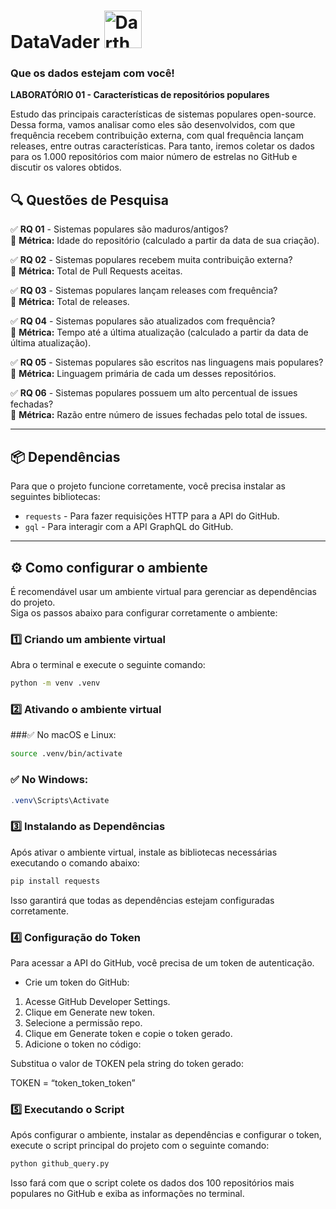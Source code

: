 # DataVader <img src="https://github.com/user-attachments/assets/ec337bc1-f1af-475b-b0d8-de1de35193cd" alt="Darth Vader" width="60">

### Que os dados estejam com você!

**LABORATÓRIO 01 - Características de repositórios populares**

Estudo das principais características de sistemas populares open-source. Dessa forma, vamos analisar como eles são desenvolvidos, com que frequência recebem contribuição externa, com qual frequência lançam releases, entre outras características. Para tanto, iremos coletar os dados para os 1.000 repositórios com maior número de estrelas no GitHub e discutir os valores obtidos. 


## 🔍 Questões de Pesquisa  

✅ **RQ 01** - Sistemas populares são maduros/antigos?  
🔹 **Métrica:** Idade do repositório (calculado a partir da data de sua criação).  

✅ **RQ 02** - Sistemas populares recebem muita contribuição externa?  
🔹 **Métrica:** Total de Pull Requests aceitas.  

✅ **RQ 03** - Sistemas populares lançam releases com frequência?  
🔹 **Métrica:** Total de releases.  

✅ **RQ 04** - Sistemas populares são atualizados com frequência?  
🔹 **Métrica:** Tempo até a última atualização (calculado a partir da data de última atualização).  

✅ **RQ 05** - Sistemas populares são escritos nas linguagens mais populares?  
🔹 **Métrica:** Linguagem primária de cada um desses repositórios.  

✅ **RQ 06** - Sistemas populares possuem um alto percentual de issues fechadas?  
🔹 **Métrica:** Razão entre número de issues fechadas pelo total de issues.  

---

## 📦 Dependências  

Para que o projeto funcione corretamente, você precisa instalar as seguintes bibliotecas:  

- `requests` - Para fazer requisições HTTP para a API do GitHub.  
- `gql` - Para interagir com a API GraphQL do GitHub.  
  

---

## ⚙️ Como configurar o ambiente  

É recomendável usar um ambiente virtual para gerenciar as dependências do projeto.  
Siga os passos abaixo para configurar corretamente o ambiente:

### **1️⃣ Criando um ambiente virtual**  
Abra o terminal e execute o seguinte comando:

```bash
python -m venv .venv
```
### **2️⃣ Ativando o ambiente virtual**

###✅ No macOS e Linux:

```bash
source .venv/bin/activate
```

### ✅ No Windows:
```powershell
.venv\Scripts\Activate
```
### **3️⃣ Instalando as Dependências**  
Após ativar o ambiente virtual, instale as bibliotecas necessárias executando o comando abaixo:

```bash
pip install requests
```
Isso garantirá que todas as dependências estejam configuradas corretamente.

### **4️⃣ Configuração do Token**

Para acessar a API do GitHub, você precisa de um token de autenticação.

- Crie um token do GitHub:

1. Acesse GitHub Developer Settings.
2. Clique em Generate new token.
3. Selecione a permissão repo.
4. Clique em Generate token e copie o token gerado.
5. Adicione o token no código:

Substitua o valor de TOKEN pela string do token gerado:

TOKEN = “token_token_token”

### **5️⃣ Executando o Script**  
Após configurar o ambiente, instalar as dependências e configurar o token, execute o script principal do projeto com o seguinte comando:

```bash
python github_query.py
```
Isso fará com que o script colete os dados dos 100 repositórios mais populares no GitHub e exiba as informações no terminal.

